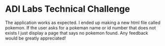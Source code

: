 ADI Labs Technical Challenge
===================

The application works as expected. I ended up making a new html file called pokemon.
If the user asks for a pokeman name or id number that does not exists I just display 
a page that says no pokemon found. Any feedback would be greatly appreciated!
